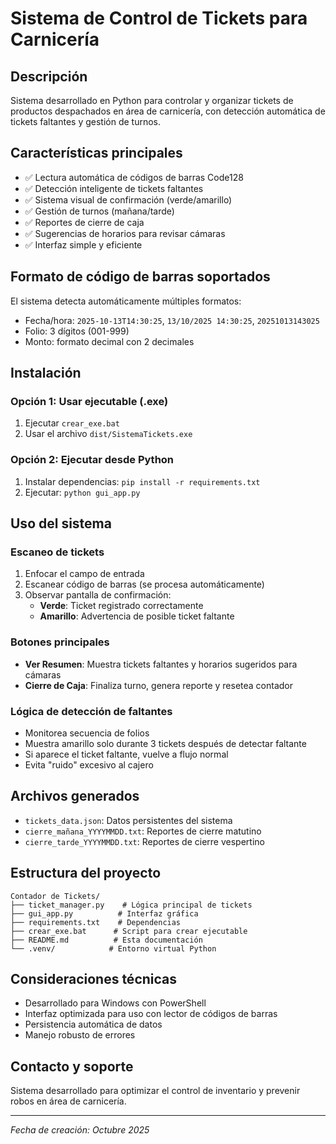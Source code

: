 # Sistema de Control de Tickets para Carnicería

## Descripción
Sistema desarrollado en Python para controlar y organizar tickets de productos despachados en área de carnicería, con detección automática de tickets faltantes y gestión de turnos.

## Características principales
- ✅ Lectura automática de códigos de barras Code128
- ✅ Detección inteligente de tickets faltantes
- ✅ Sistema visual de confirmación (verde/amarillo)
- ✅ Gestión de turnos (mañana/tarde)
- ✅ Reportes de cierre de caja
- ✅ Sugerencias de horarios para revisar cámaras
- ✅ Interfaz simple y eficiente

## Formato de código de barras soportados
El sistema detecta automáticamente múltiples formatos:
- Fecha/hora: `2025-10-13T14:30:25`, `13/10/2025 14:30:25`, `20251013143025`
- Folio: 3 dígitos (001-999)
- Monto: formato decimal con 2 decimales

## Instalación

### Opción 1: Usar ejecutable (.exe)
1. Ejecutar `crear_exe.bat`
2. Usar el archivo `dist/SistemaTickets.exe`

### Opción 2: Ejecutar desde Python
1. Instalar dependencias: `pip install -r requirements.txt`
2. Ejecutar: `python gui_app.py`

## Uso del sistema

### Escaneo de tickets
1. Enfocar el campo de entrada
2. Escanear código de barras (se procesa automáticamente)
3. Observar pantalla de confirmación:
   - **Verde**: Ticket registrado correctamente
   - **Amarillo**: Advertencia de posible ticket faltante

### Botones principales
- **Ver Resumen**: Muestra tickets faltantes y horarios sugeridos para cámaras
- **Cierre de Caja**: Finaliza turno, genera reporte y resetea contador

### Lógica de detección de faltantes
- Monitorea secuencia de folios
- Muestra amarillo solo durante 3 tickets después de detectar faltante
- Si aparece el ticket faltante, vuelve a flujo normal
- Evita "ruido" excesivo al cajero

## Archivos generados
- `tickets_data.json`: Datos persistentes del sistema
- `cierre_mañana_YYYYMMDD.txt`: Reportes de cierre matutino
- `cierre_tarde_YYYYMMDD.txt`: Reportes de cierre vespertino

## Estructura del proyecto
```
Contador de Tickets/
├── ticket_manager.py    # Lógica principal de tickets
├── gui_app.py          # Interfaz gráfica
├── requirements.txt    # Dependencias
├── crear_exe.bat      # Script para crear ejecutable
├── README.md          # Esta documentación
└── .venv/            # Entorno virtual Python
```

## Consideraciones técnicas
- Desarrollado para Windows con PowerShell
- Interfaz optimizada para uso con lector de códigos de barras
- Persistencia automática de datos
- Manejo robusto de errores

## Contacto y soporte
Sistema desarrollado para optimizar el control de inventario y prevenir robos en área de carnicería.

---
*Fecha de creación: Octubre 2025*